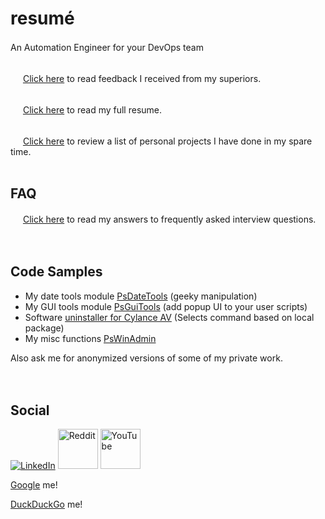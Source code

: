 # resum&#0233;
An Automation Engineer for your DevOps team <img src="https://github.githubassets.com/images/icons/emoji/unicode/1f440.png" width="16">
</br>
</br>

<img src="https://github.githubassets.com/images/icons/emoji/unicode/1f4e3.png" width="16"> [Click here](https://github.com/tonypags/resume/blob/master/Testimonials.md) to read feedback I received from my superiors.
</br>
</br>

<img src="https://github.githubassets.com/images/icons/emoji/unicode/1f4dd.png" width="16"> [Click here](https://github.com/tonypags/resume/blob/master/A-Pagliaro-Resume.md) to read my full resume.
</br>
</br>

<img src="https://github.githubassets.com/images/icons/emoji/unicode/1f6e0.png" width="16"> [Click here](https://github.com/tonypags/resume/blob/master/Personal-Projects.md) to review a list of personal projects I have done in my spare time.
</br>
</br>

## FAQ
<img src="https://github.githubassets.com/images/icons/emoji/unicode/2753.png" width="16"> [Click here](https://github.com/tonypags/resume/blob/master/FAQ.md) to read my answers to frequently asked interview questions. 
</br>
</br>
</br>

## Code Samples
- My date tools module [PsDateTools](https://github.com/tonypags/PsDateTools/) (geeky manipulation)
- My GUI tools module [PsGuiTools](https://github.com/tonypags/PsGuiTools) (add popup UI to your user scripts)
- Software [uninstaller for Cylance AV](https://github.com/tonypags/resume/blob/master/code-samples/Get-CylanceUninstallString.ps1) (Selects command based on local package)
- My misc functions [PsWinAdmin](https://github.com/tonypags/PsWinAdmin)

Also ask me for anonymized versions of some of my private work. </br>
</br>
</br>

<!--
## Azure Certification
Check out [the progess I'm making](https://docs.microsoft.com/en-us/users/tony-3972/) towards my [Azure certifications](https://www.credly.com/badges/caa91913-fcea-444f-8280-971a4ae20031/public_url) over at Microsoft Learn and Credly! 
</br>
</br>
-->

## Social
[![LinkedIn](https://static.licdn.com/aero-v1/sc/h/al2o9zrvru7aqj8e1x2rzsrca)](https://www.linkedin.com/in/tony-pagliaro-a2923337)
<a href="https://www.reddit.com/user/Hoping_i_Get_poached"><img alt="Reddit" src="https://styles.redditmedia.com/t5_2sbgm/styles/communityIcon_ujft65fdell21.png?width=256&s=41492bfe9430a888e533a19669ae6468a0b238ae" width="64"></a>
<a href="https://www.youtube.com/channel/UCk6sSugylilH0HmzWxrpn5A"><img alt="YouTube" src="https://upload.wikimedia.org/wikipedia/commons/thumb/b/b8/YouTube_Logo_2017.svg/320px-YouTube_Logo_2017.svg.png" height="64"></a>
</br>

[Google](https://www.google.com/search?q=tonypags+powershell) me!
</br>

[DuckDuckGo](https://duckduckgo.com/?q=powershell+tonypags&ia=web) me!
</br>
